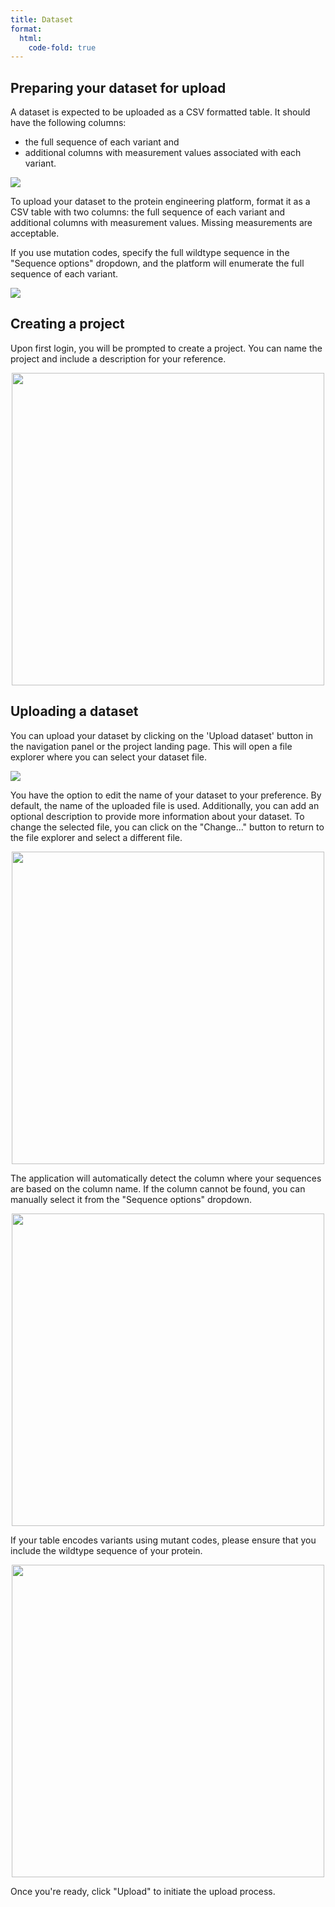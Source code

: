 ```yaml
---
title: Dataset
format:
  html:
    code-fold: true
---
```


## Preparing your dataset for upload

A dataset is expected to be uploaded as a CSV formatted table. It should
have the following columns: 

* the full sequence of each variant and 
* additional columns with measurement values associated with each variant.

![](/main_tutorial_images/03_csv_seq.png)

To upload your dataset to the protein engineering platform, format it as
a CSV table with two columns: the full sequence of each variant and
additional columns with measurement values. Missing measurements are
acceptable.

If you use mutation codes, specify the full wildtype sequence in the
"Sequence options" dropdown, and the platform will enumerate the full
sequence of each variant.

![](/main_tutorial_images/04_csv_mutant.png)

## Creating a project

Upon first login, you will be prompted to create a project. You can name
the project and include a description for your reference.

<p align="center">
<img src="/main_tutorial_images/05_new_project.png" width="500">
</p>

## Uploading a dataset

You can upload your dataset by clicking on the 'Upload dataset' button
in the navigation panel or the project landing page. This will open a
file explorer where you can select your dataset file.

![](/main_tutorial_images/06_upload_main.png)

You have the option to edit the name of your dataset to your preference.
By default, the name of the uploaded file is used. Additionally, you can
add an optional description to provide more information about your
dataset. To change the selected file, you can click on the "Change..."
button to return to the file explorer and select a different file.

<p align="center">
<img src="/main_tutorial_images/07_new_upload.png" width="500">
</p>

The application will automatically detect the column where your
sequences are based on the column name. If the column cannot be found,
you can manually select it from the \"Sequence options\" dropdown.

<p align="center">
<img src="/main_tutorial_images/09_wild_type.png" width="500">
</p>

If your table encodes variants using mutant codes, please ensure that
you include the wildtype sequence of your protein.

<p align="center">
<img src="/main_tutorial_images/08_seq_options.png" width="500">
</p>

Once you're ready, click "Upload" to initiate the upload process.
